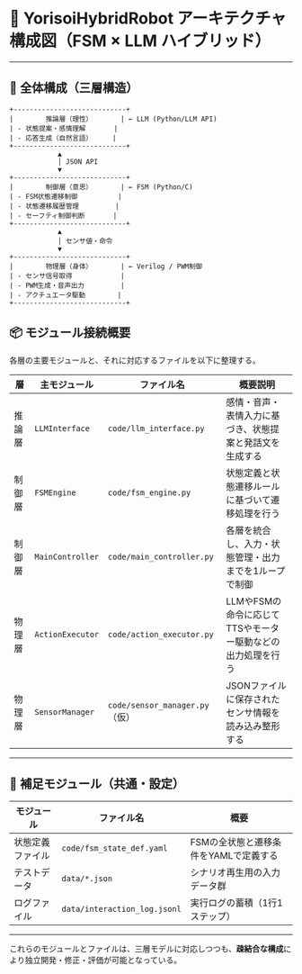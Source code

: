 # 🧭 YorisoiHybridRobot アーキテクチャ構成図（FSM × LLM ハイブリッド）

---

## 🧩 全体構成（三層構造）

```text
+----------------------------+
|        推論層（理性）       | ← LLM (Python/LLM API)
| - 状態提案・感情理解       |
| - 応答生成（自然言語）     |
+----------------------------+
            ▲
            │ JSON API
            ▼
+----------------------------+
|        制御層（意思）       | ← FSM (Python/C)
| - FSM状態遷移制御          |
| - 状態遷移履歴管理         |
| - セーフティ制御判断       |
+----------------------------+
            ▲
            │ センサ値・命令
            ▼
+----------------------------+
|        物理層（身体）       | ← Verilog / PWM制御
| - センサ信号取得            |
| - PWM生成・音声出力         |
| - アクチュエータ駆動        |
+----------------------------+
```
## 📦 モジュール接続概要

各層の主要モジュールと、それに対応するファイルを以下に整理する。

| 層        | 主モジュール            | ファイル名                                      | 概要説明                                       |
|-----------|-------------------------|--------------------------------------------------|------------------------------------------------|
| 推論層    | `LLMInterface`          | `code/llm_interface.py`                         | 感情・音声・表情入力に基づき、状態提案と発話文を生成する |
| 制御層    | `FSMEngine`             | `code/fsm_engine.py`                            | 状態定義と状態遷移ルールに基づいて遷移処理を行う         |
| 制御層    | `MainController`        | `code/main_controller.py`                       | 各層を統合し、入力・状態管理・出力までを1ループで制御     |
| 物理層    | `ActionExecutor`        | `code/action_executor.py`                       | LLMやFSMの命令に応じてTTSやモーター駆動などの出力処理を行う |
| 物理層    | `SensorManager`         | `code/sensor_manager.py`（仮）                  | JSONファイルに保存されたセンサ情報を読み込み整形する       |

---

## 🔧 補足モジュール（共通・設定）

| モジュール        | ファイル名                   | 概要                           |
|-------------------|-------------------------------|--------------------------------|
| 状態定義ファイル  | `code/fsm_state_def.yaml`     | FSMの全状態と遷移条件をYAMLで定義する |
| テストデータ       | `data/*.json`                 | シナリオ再生用の入力データ群       |
| ログファイル       | `data/interaction_log.jsonl`  | 実行ログの蓄積（1行1ステップ）     |

---

これらのモジュールとファイルは、三層モデルに対応しつつも、**疎結合な構成**により独立開発・修正・評価が可能となっている。
